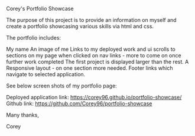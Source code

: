 Corey's Portfolio Showcase

The purpose of this project is to provide an information on myself and create a portfolio showcasing various skills via html and css.

The portfolio includes:

My name
An image of me
Links to my deployed work and ui scrolls to sections on my page when clicked on nav links - more to come on once further work completed
The first project is displayed larger than the rest.
A Responsive layout - on one section more needed.
Footer links which navigate to selected application. 

See below screen shots of my portfolio page:










Deployed application link: https://corey96.github.io/portfolio-showcase/
Github link: https://github.com/Corey96/portfolio-showcase

Many thanks, 

Corey 